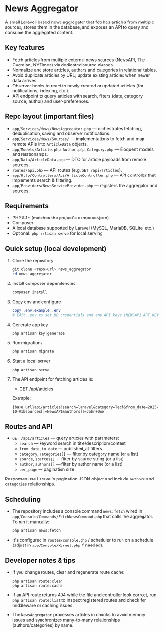 # News Aggregator

A small Laravel-based news aggregator that fetches articles from multiple sources, stores them in the database, and exposes an API to query and consume the aggregated content.

## Key features

- Fetch articles from multiple external news sources (NewsAPI, The Guardian, NYTimes) via dedicated source classes.
- Normalize and store articles, authors and categories in relational tables.
- Avoid duplicate articles by URL; update existing articles when newer data arrives.
- Observer hooks to react to newly created or updated articles (for notifications, indexing, etc.).
- API endpoint to query articles with search, filters (date, category, source, author) and user-preferences.

## Repo layout (important files)

- `app/Services/News/NewsAggregator.php` — orchestrates fetching, deduplication, saving and observer notifications.
- `app/Services/News/Sources/` — implementations to fetch and map remote APIs into `ArticleData` objects.
- `app/Models/Article.php`, `Author.php`, `Category.php` — Eloquent models and relationships.
- `app/Data/ArticleData.php` — DTO for article payloads from remote sources.
- `routes/api.php` — API routes (e.g. `GET /api/articles`).
- `app/Http/Controllers/Api/ArticleController.php` — API controller that implements search & filtering.
- `app/Providers/NewsServiceProvider.php` — registers the aggregator and sources.

## Requirements

- PHP 8.1+ (matches the project's composer.json)
- Composer
- A local database supported by Laravel (MySQL, MariaDB, SQLite, etc.)
- Optional: `php artisan serve` for local serving

## Quick setup (local development)

1. Clone the repository

	```powershell
	git clone <repo-url> news_aggregator
	cd news_aggregator
	```

2. Install composer dependencies

	```powershell
	composer install
	```

3. Copy env and configure

	```powershell
	copy .env.example .env
	# Edit .env to set DB credentials and any API keys (NEWSAPI_API_KEY, GUARDIAN_API_KEY, NYTIMES_API_KEY)
	```

4. Generate app key

	```powershell
	php artisan key:generate
	```

5. Run migrations

	```powershell
	php artisan migrate
	```

6. Start a local server

	```powershell
	php artisan serve
	```

7. The API endpoint for fetching articles is:

	- GET /api/articles

	Example:

	```text
	{base_url}api/articles?search=laravel&category=Tech&from_date=2025-10-01&sources[]=NewsAPI&authors[]=John+Doe
	```

## Routes and API

- `GET /api/articles` — query articles with parameters:
  - `search` — keyword search in title/description/content
  - `from_date`, `to_date` — published_at filters
  - `category`, `categories[]` — filter by category name (or a list)
  - `source`, `sources[]` — filter by source string (or a list)
  - `author`, `authors[]` — filter by author name (or a list)
  - `per_page` — pagination size

Responses use Laravel's pagination JSON object and include `authors` and `categories` relationships.

## Scheduling

- The repository includes a console command `news:fetch` wired in `app/Console/Commands/FetchNewsCommand.php` that calls the aggregator. To run it manually:

  ```powershell
  php artisan news:fetch
  ```

- It's configured in `routes/console.php` / scheduler to run on a schedule (adjust in `app/Console/Kernel.php` if needed).

## Developer notes & tips

- If you change routes, clear and regenerate route cache:

  ```powershell
  php artisan route:clear
  php artisan route:cache
  ```

- If an API route returns 404 while the file and controller look correct, run `php artisan route:list` to inspect registered routes and check for middleware or caching issues.

- The `NewsAggregator` processes articles in chunks to avoid memory issues and synchronizes many-to-many relationships (authors/categories) by name.
